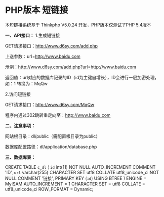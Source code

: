 # PHP版本 短链接


本短链接系统基于  Thinkphp V5.0.24 开发，PHP版本仅测试了PHP 5.4版本

**一、API接口：**
1.生成短链接 

GET请求接口：http://www.d6sy.com/add.php

上送参数：url=http://www.baidu.com

示例：http://www.d6sy.com/add.php?url=http://www.baidu.com



返回值：url对应的数据库记录的ID（id为主键自增长），ID会进行一层加密处理，如：1 转换为：MqQw

2.访问短链接

GET请求接口：http://www.d6sy.com/MqQw

程序内通过302跳转重定向至：http://www.baidu.com


**二、注意事项：**

网站根目录：dl/public（需配置根目录为public）

数据库配置路径：dl/application/database.php

**三、数据库表：**

CREATE TABLE `c_dl`  (
  `id` int(11) NOT NULL AUTO_INCREMENT COMMENT 'ID',
  `url` varchar(255) CHARACTER SET utf8 COLLATE utf8_unicode_ci NOT NULL COMMENT '链接',
  PRIMARY KEY (`id`) USING BTREE
) ENGINE = MyISAM AUTO_INCREMENT = 1 CHARACTER SET = utf8 COLLATE = utf8_unicode_ci ROW_FORMAT = Dynamic;

